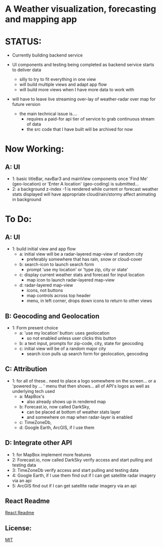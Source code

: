 # A Weather visualization, forecasting and mapping app

# STATUS:

 - Currently building backend service

 - UI components and testing being completed as backend service starts to deliver data
    - silly to try to fit everything in one view
    - will build multiple views and adapt app flow
    - will build more views when I have more data to work with

 - will have to leave live streaming over-lay of weather-radar over map for future version
   - the main technical issue is....
     - requires a paid-for api tier of service to grab continuous stream of data
     - the src code that I have built will be archived for now

# Now Working:  

## A: UI
  - 1: basic titleBar, navBar3 and mainView components
        once 'Find Me' (geo-location)
         or 'Enter A location' (geo-coding) is submitted...
  - 2: a background z-index -1 is rendered
        while current or forecast weather stats displayed
         will have appropriate cloud/rain/stormy affect animating in background

# To Do:


## A: UI
  - 1: build initial view and app flow
    - a: initial view will be a radar-layered map-view of random city
      - preferably somewhere that has rain, snow or cloud-cover
    - b: search-icon to launch search form
      - prompt 'use my location' or 'type zip, city or state'
    - c: display current weather stats and forecast for input location
      - map icon to launch radar-layered map-view
    - d: radar-layered map-view
      - icons, not buttons
      - map controls across top header
      - menu, in left corner, drops down icons to return to other views

## B: Geocoding and Geolocation
  - 1: Form present choice
     - a: 'use my location' button: uses geolocation
        - so not enabled unless user clicks this button
     - b: a text input, prompts for zip-code, city, state for geocoding
     - c: initial view will be of a random major city
        - search icon pulls up search form for geolocation, geocoding

## C: Attribution
  - 1: for all of these..
    need to place a logo somewhere on the screen...
      or a 'powered by ... ' menu that then shows...
        all of API's logos as well as underlying tech used
    - a: MapBox's
      - also already shows up in rendered map
    - b: Forecast.io, now called DarkSky,
      - can be placed at bottom of weather stats layer
      - and somewhere on map when radar-layer is enabled
    - c: TimeZoneDb,
    - d: Google Earth, ArcGIS, if I use them

## D: Integrate other API
  - 1: for MapBox
        implement more features
  - 2: Forecast.io, now called DarkSky
        verify access and start pulling and testing data
  - 3: TimeZoneDb
        verify access and start pulling and testing data
  - 4: Google Earth, if I use them
        find out if I can get satellite radar imagery via an api
  - 5: ArcGIS
        find out if I can get satellite radar imagery via an api

## React Readme

[React Readme](https://github.com/pereznetworks/TD-Project12/blob/master/WeatherX/reactReadme.md)

## License:

[MIT](https://github.com/pereznetworks/TD-Project12/blob/master/LICENSE)
